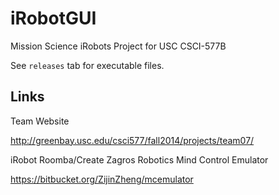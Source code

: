 # iRobotGUI

Mission Science iRobots Project for USC CSCI-577B

See `releases` tab for executable files.

## Links

Team Website

http://greenbay.usc.edu/csci577/fall2014/projects/team07/

iRobot Roomba/Create Zagros Robotics Mind Control Emulator

https://bitbucket.org/ZijinZheng/mcemulator
